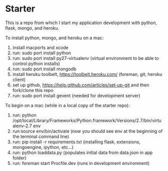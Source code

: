 Starter 
==============

This is a repo from which I start my application development with python, flask, mongo, and heroku.

To install python, mongo, and heroku on a mac:
1. install macports and xcode
2. run: sudo port install python
3. run: sudo port install py27-virtualenv (virtual environment to be able to control python installs)
3. run: sudo port install mongodb
4. install heroku toolbelt, https://toolbelt.heroku.com/ (foreman, git, heroku client)
5. set up github, https://help.github.com/articles/set-up-git and then fork/clone this repo
6. run: sudo port install gevent (needed for development server)

To begin on a mac (while in a local copy of the starter repo):
1. run: python /opt/local/Library/Frameworks/Python.framework/Versions/2.7/bin/virtualenv-2.7 env 
2. run:source env/bin/activate (now you should see env at the beginning of the terminal command line)
3. run: pip install -r requirements.txt (installing flask, extensions, mongoengine, ipython, etc...)
4. run: python loaddata.py (populates initial data from data.json in app folder)
5. run: foreman start Procfile.dev (runs in development environment)
